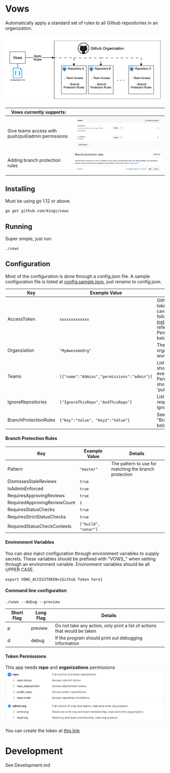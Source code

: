 # Vows
Automatically apply a standard set of rules to all Github repositories in an organization.

![overview](assets/overview.png)

| Vows currently supports: | |
| ----- | ------ |
| Give teams access with push/pull/admin permissions | ![teams](assets/teams-screenshot.png) |
| Adding branch protection rules | ![teams](assets/rules.png) |

## Installing
Must be using go 1.12 or above.
```
go get github.com/4ings/vows
```

## Running
Super simple, just run:
```
./vows
```

## Configuration
Most of the configuration is done through a config.json file.  A sample configuration file is listed at [config.sample.json](https://github.com/4INGS/vows/blob/master/config.sample.json), just rename to config.json.


| Key | Example Value | Details |
| --- | ------------- | ------- |
|AccessToken|```xxxxxxxxxxxxx```|Github access token, Your token can be created by following [these instructions](https://help.github.com/en/articles/creating-a-personal-access-token-for-the-command-line).  Also reference "Token Permissions" below.|
|Organziation|```"MyAwesomeOrg"```|The Github organization to work against|
|Teams|```[{"name":"Admins","permissions":"admin"}]```|List of teams that should be added to every repository.  Permissions should be 'push', 'pull', or 'admin'|
|IgnoreRepositories|```["IgnoreThisRepo","AndThisRepo"]```|List of respositories to ignore|
|BranchProtectionRules|```{"Key":"Value", "Key2":"Value"}```|See "BranchProtection" below|

#### Branch Protection Rules
| Key | Example Value | Details |
| --- | ------------- | ------- |
| Pattern | ```"master"``` | The pattern to use for matching the branch protection |
| DismissesStaleReviews | ```true``` |  |
| IsAdminEnforced | ```true``` |  |
| RequiresApprovingReviews | ```true``` |  |
| RequiredApprovingReviewCount | ```1``` |  |
| RequiresStatusChecks | ```true``` |  |
| RequiresStrictStatusChecks | ```true``` |  |
| RequiredStatusCheckContexts | ```["build", "sonar"]``` |  |

#### Environment Variables
You can also inject configuration through environment variables to supply secrets.  These variables should be prefixed with "VOWS_" when setting through an environment variable.  Environment variables should be all UPPER CASE.
```
export VOWS_ACCESSTOKEN={Github Token here}
```

#### Command line configuration
```
./vows --debug --preview
```
| Short Flag | Long Flag | Details |
| ---------- | --------- | ------- |
|p|preview|Do not take any action, only print a list of actions that would be taken|
|d|debug|If the program should print out debugging information|

#### Token Permissions
This app needs **repo** and **organizations** permissions
![token permissions](assets/repo-permissions.png)

You can create the token at [this link](https://help.github.com/en/articles/creating-a-personal-access-token-for-the-command-line)

# Development
See Development.md